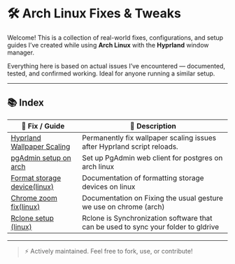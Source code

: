 # 🛠️ Arch Linux Fixes & Tweaks

Welcome! This is a collection of real-world fixes, configurations, and setup guides I’ve created while using **Arch Linux** with the **Hyprland** window manager.

Everything here is based on actual issues I’ve encountered — documented, tested, and confirmed working. Ideal for anyone running a similar setup.

---

## 📚 Index

| 🔧 Fix / Guide | 📄 Description |
|----------------|----------------|
| [Hyprland Wallpaper Scaling](./hyprland-wallpaper-scaling/README.md) | Permanently fix wallpaper scaling issues after Hyprland script reloads. |
| [pgAdmin setup on arch](./pgAdmin-setup/README.md) | Set up PgAdmin web client for postgres on arch linux |
| [Format storage device(linux)](./format-storage/README.md) | Documentation of formatting storage devices on linux |
| [Chrome zoom fix(linux)](./chrome-zoom-fix/README.md) | Documentation on Fixing the usual gesture we use on chrome (arch)|
| [Rclone setup (linux)](./rclone-setup/README.md) |Rclone is Synchronization software that can be used to sync your folder to gldrive|
---

> ⚡ Actively maintained. Feel free to fork, use, or contribute!

